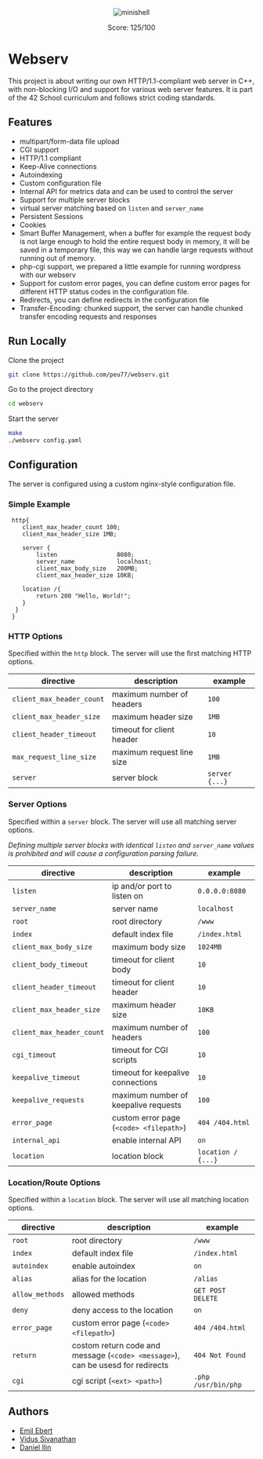 <div align="center">
    <img src="https://raw.githubusercontent.com/ayogun/42-project-badges/refs/heads/main/badges/webservm.png" alt="minishell">
    <p>Score: 125/100</p>
</div>

# Webserv


This project is about writing our own HTTP/1.1-compliant web server in C++, with non-blocking I/O and support for various web server features. It is part of the 42 School curriculum and follows strict coding standards.


## Features
- multipart/form-data file upload
- CGI support
- HTTP/1.1 compliant
- Keep-Alive connections
- Autoindexing
- Custom configuration file
- Internal API for metrics data and can be used to control the server
- Support for multiple server blocks
- virtual server matching based on `listen` and `server_name`
- Persistent Sessions
- Cookies
- Smart Buffer Management, when a buffer for example the request body 
  is not large enough to hold the entire request body in memory, 
  it will be saved in a temporary file, this way we can handle large
  requests without running out of memory.
- php-cgi support, we prepared a little example for running wordpress with our webserv
- Support for custom error pages, you can define custom error pages for different HTTP status codes in the configuration file.
- Redirects, you can define redirects in the configuration file
- Transfer-Encoding: chunked support, the server can handle chunked transfer encoding requests and responses


## Run Locally

Clone the project

```bash
git clone https://github.com/peu77/webserv.git
```

Go to the project directory

```bash
cd webserv
```

Start the server

```bash
make
./webserv config.yaml
```


## Configuration

The server is configured using a custom nginx-style configuration file.


### Simple Example

```nginx
 http{
    client_max_header_count 100;
    client_max_header_size 1MB;

    server {
        listen                 8080;
        server_name            localhost;
        client_max_body_size   200MB;
        client_max_header_size 10KB;
    
    location /{
        return 200 "Hello, World!";
    }
  }
 }
```


### HTTP Options

Specified within the `http` block. The server will use the first matching HTTP options.

| directive                  | description                             | example           |
| -------------------------- | --------------------------------------- | ----------------- |
| `client_max_header_count`  | maximum number of headers               | `100`             |
| `client_max_header_size`   | maximum header size                     | `1MB`             |
| `client_header_timeout`  | timeout for client header               | `10`              |
| `max_request_line_size`    | maximum request line size               | `1MB`             |
| `server`                  | server block                             | `server {...}`    |


### Server Options

Specified within a `server` block. The server will use all matching server options.

_Defining multiple server blocks with identical `listen` and `server_name` values is prohibited and will cause a configuration parsing failure._

| directive                 | description                            | example            |
|---------------------------| -------------------------------------- |--------------------|
| `listen`                  | ip and/or port to listen on            | `0.0.0.0:8080`     |
| `server_name`             | server name                            | `localhost`        |
| `root`                    | root directory                         | `/www`             |
| `index`                   | default index file                     | `/index.html`      |
| `client_max_body_size`    | maximum body size                      | `1024MB`           |
| `client_body_timeout`     | timeout for client body                | `10`               |
| `client_header_timeout`   | timeout for client header              | `10`               |
| `client_max_header_size`  | maximum header size                    | `10KB`             |
| `client_max_header_count` | maximum number of headers              | `100`              |
| `cgi_timeout`             | timeout for CGI scripts                | `10`               |
| `keepalive_timeout`       | timeout for keepalive connections      | `10`               |
| `keepalive_requests`      | maximum number of keepalive requests   | `100`              |
| `error_page`              | custom error page (`<code> <filepath>`) | `404 /404.html`    |
| `internal_api`            | enable internal API                    | `on`               |
| `location`                | location block                          | `location / {...}` |


### Location/Route Options

Specified within a `location` block. The server will use all matching location options.

| directive       | description                                                                           | example            |
| --------------- |---------------------------------------------------------------------------------------|--------------------|
| `root`          | root directory                                                                        | `/www`             |
| `index`         | default index file                                                                    | `/index.html`      |
| `autoindex`     | enable autoindex                                                                      | `on`               |
| `alias`         | alias for the location                                                                | `/alias`           |
| `allow_methods` | allowed methods                                                                       | `GET POST DELETE`  |
| `deny`          | deny access to the location                                                           | `on`               |
| `error_page`   | custom error page (`<code> <filepath>`)                                               | `404 /404.html`    |
| `return`        | costom return code and message (`<code> <message>`), <br/>can be  usesd for redirects | `404 Not Found`    |
| `cgi`           | cgi script (`<ext> <path>`)                                                           | `.php /usr/bin/php` |


## Authors

- [Emil Ebert](https://github.com/Peu77)
- [Vidus Sivanathan](https://github.com/v1dusss)
- [Daniel Ilin](https://github.com/ilindaniel)
